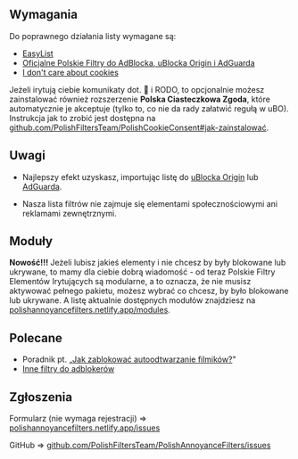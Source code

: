 ---
---
## Wymagania
Do poprawnego działania listy wymagane są:

* [EasyList](abp:subscribe?location=https%3A%2F%2Feasylist.to%2Feasylist%2Feasylist.txt&title=EasyList)
* [Oficjalne Polskie Filtry do AdBlocka, uBlocka Origin i AdGuarda](abp:subscribe?location=https%3A%2F%2Fraw.githubusercontent.com%2FMajkiIT%2Fpolish-ads-filter%2Fmaster%2Fpolish-adblock-filters%2Fadblock.txt&title=Oficjalne%20Polskie%20Filtry%20do%20AdBlocka%2C%20uBlocka%20i%20AdGuarda)
* [I don't care about cookies](abp:subscribe?location=https%3A%2F%2Fwww.i-dont-care-about-cookies.eu%2Fabp%2F&amp;title=I%20don%27t%20care%20about%20cookies)

Jeżeli irytują ciebie komunikaty dot. :cookie: i RODO, to opcjonalnie możesz zainstalować również rozszerzenie **Polska Ciasteczkowa Zgoda**, które automatycznie je akceptuje (tylko to, co nie da rady załatwić regułą w uBO). Instrukcja jak to zrobić jest dostępna na [github.com/PolishFiltersTeam/PolishCookieConsent#jak-zainstalować](https://github.com/PolishFiltersTeam/PolishCookieConsent#jak-zainstalowa%C4%87).

## Uwagi
* Najlepszy efekt uzyskasz, importując listę do [uBlocka Origin](https://github.com/gorhill/uBlock/releases) lub [AdGuarda](https://github.com/AdguardTeam/AdguardBrowserExtension#installation).

* Nasza lista filtrów nie zajmuje się elementami społecznościowymi ani reklamami zewnętrznymi.

## Moduły
**Nowość!!!** Jeżeli lubisz jakieś elementy i nie chcesz by były blokowane lub ukrywane, to mamy dla ciebie dobrą wiadomość - od teraz Polskie Filtry Elementów Irytujących są modularne, a to oznacza, że nie musisz aktywować pełnego pakietu, możesz wybrać co chcesz, by było blokowane lub ukrywane. A listę aktualnie dostępnych modułów znajdziesz na [polishannoyancefilters.netlify.app/modules](/modules/).

## Polecane
* Poradnik pt. „[Jak zablokować autoodtwarzanie filmików?](https://github.com/PolishFiltersTeam/PolishAnnoyanceFilters/wiki/Jak-zablokowa%C4%87-autoodtwarzanie-filmik%C3%B3w%3F)"
* [Inne filtry do adblokerów](https://majkiit.github.io/polish-ads-filter/)

## Zgłoszenia

Formularz (nie wymaga rejestracji) => [polishannoyancefilters.netlify.app/issues](/issues/)

GitHub => [github.com/PolishFiltersTeam/PolishAnnoyanceFilters/issues](https://github.com/PolishFiltersTeam/PolishAnnoyanceFilters/issues)

